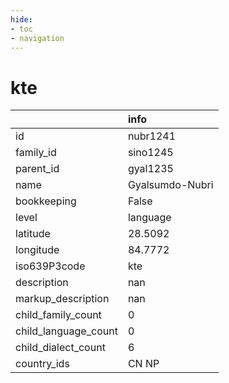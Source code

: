 ```yaml
---
hide:
- toc
- navigation
---
```

# kte
|                      | info            |
|:---------------------|:----------------|
| id                   | nubr1241        |
| family_id            | sino1245        |
| parent_id            | gyal1235        |
| name                 | Gyalsumdo-Nubri |
| bookkeeping          | False           |
| level                | language        |
| latitude             | 28.5092         |
| longitude            | 84.7772         |
| iso639P3code         | kte             |
| description          | nan             |
| markup_description   | nan             |
| child_family_count   | 0               |
| child_language_count | 0               |
| child_dialect_count  | 6               |
| country_ids          | CN NP           |